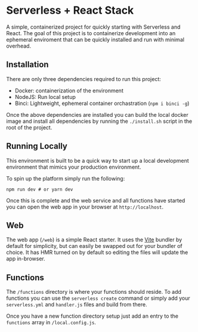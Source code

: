 # Serverless + React Stack

A simple, containerized project for quickly starting with Serverless and React. The goal
of this project is to containerize development into an ephemeral enviroment that can be
quickly installed and run with minimal overhead.

## Installation

There are only three dependencies required to run this project:

- Docker: containerization of the environment
- NodeJS: Run local setup
- Binci: Lightweight, ephemeral container orchastration (`npm i binci -g`)

Once the above dependencies are installed you can build the local docker image and install all dependencies by running the `./install.sh` script in the root of the project.

## Running Locally

This environment is built to be a quick way to start up a local development environment that mimics your production environment.

To spin up the platform simply run the following:

```
npm run dev # or yarn dev
```

Once this is complete and the web service and all functions have started you can open the web app in your browser at `http://localhost`.

## Web

The web app (`/web`) is a simple React starter. It uses the [Vite](https://vitejs.dev/) bundler by default for simplicity, but can easily be swapped out for your bundler of choice. It has HMR turned on by default so editing the files will update the app in-browser.

## Functions

The `/functions` directory is where your functions should reside. To add functions you can use the `serverless create` command or simply add your `serverless.yml` and `handler.js` files and build from there.

Once you have a new function directory setup just add an entry to the `functions` array in `/local.config.js`.
